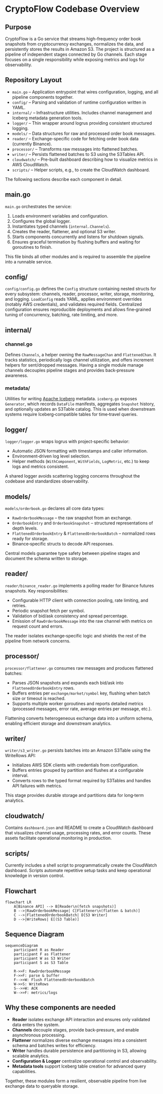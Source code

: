# CryptoFlow Codebase Overview

## Purpose
CryptoFlow is a Go service that streams high-frequency order book snapshots from cryptocurrency exchanges, normalizes the data, and persistently stores the results in Amazon S3. The project is structured as a pipeline of independent stages connected by Go channels. Each stage focuses on a single responsibility while exposing metrics and logs for observability.

## Repository Layout
- `main.go` – Application entrypoint that wires configuration, logging, and all pipeline components together.
- `config/` – Parsing and validation of runtime configuration written in YAML.
- `internal/` – Infrastructure utilities. Includes channel management and Iceberg metadata generation tools.
- `logger/` – Thin wrapper around logrus providing consistent structured logging.
- `models/` – Data structures for raw and processed order book messages.
- `reader/` – Exchange-specific code for fetching order book data (currently Binance).
- `processor/` – Transforms raw messages into flattened batches.
- `writer/` – Persists flattened batches to S3 using the S3Tables API.
- `cloudwatch/` – Pre-built dashboard describing how to visualize metrics in AWS CloudWatch.
- `scripts/` – Helper scripts, e.g., to create the CloudWatch dashboard.

The following sections describe each component in detail.

## main.go
`main.go` orchestrates the service:
1. Loads environment variables and configuration.
2. Configures the global logger.
3. Instantiates typed channels (`internal.Channels`).
4. Creates the reader, flattener, and optional S3 writer.
5. Starts components concurrently and listens for shutdown signals.
6. Ensures graceful termination by flushing buffers and waiting for goroutines to finish.

This file binds all other modules and is required to assemble the pipeline into a runnable service.

## config/
`config/config.go` defines the `Config` structure containing nested structs for every subsystem: channels, reader, processor, writer, storage, monitoring, and logging. `LoadConfig` reads YAML, applies environment overrides (notably AWS credentials), and validates required fields. Centralized configuration ensures reproducible deployments and allows fine‑grained tuning of concurrency, batching, rate limiting, and more.

## internal/
### channel.go
Defines `Channels`, a helper owning the `RawMessageChan` and `FlattenedChan`. It tracks statistics, periodically logs channel utilization, and offers increment helpers for sent/dropped messages. Having a single module manage channels decouples pipeline stages and provides back‑pressure awareness.

### metadata/
Utilities for writing [Apache Iceberg](https://iceberg.apache.org/) metadata. `iceberg.go` exposes `Generator`, which records `DataFile` manifests, aggregates `Snapshot` history, and optionally updates an S3Table catalog. This is used when downstream systems require Iceberg‑compatible tables for time‑travel queries.

## logger/
`logger/logger.go` wraps logrus with project‑specific behavior:
- Automatic JSON formatting with timestamps and caller information.
- Environment‑driven log level selection.
- Helper methods (`WithComponent`, `WithFields`, `LogMetric`, etc.) to keep logs and metrics consistent.

A shared logger avoids scattering logging concerns throughout the codebase and standardizes observability.

## models/
`models/orderbook.go` declares all core data types:
- `RawOrderbookMessage` – the raw snapshot from an exchange.
- `OrderbookEntry` and `OrderbookSnapshot` – structured representations of depth levels.
- `FlattenedOrderbookEntry` & `FlattenedOrderbookBatch` – normalized rows ready for storage.
- Binance‑specific structs to decode API responses.

Central models guarantee type safety between pipeline stages and document the schema written to storage.

## reader/
`reader/binance_reader.go` implements a polling reader for Binance futures snapshots. Key responsibilities:
- Configurable HTTP client with connection pooling, rate limiting, and retries.
- Periodic snapshot fetch per symbol.
- Validation of bid/ask consistency and spread percentage.
- Emission of `RawOrderbookMessage` into the raw channel with metrics on request count and errors.

The reader isolates exchange‑specific logic and shields the rest of the pipeline from network concerns.

## processor/
`processor/flattener.go` consumes raw messages and produces flattened batches:
- Parses JSON snapshots and expands each bid/ask into `FlattenedOrderbookEntry` rows.
- Buffers entries per `exchange/market/symbol` key, flushing when batch size or timeout is reached.
- Supports multiple worker goroutines and reports detailed metrics (processed messages, error rate, average entries per message, etc.).

Flattening converts heterogeneous exchange data into a uniform schema, enabling efficient storage and downstream analytics.

## writer/
`writer/s3_writer.go` persists batches into an Amazon S3Table using the WriteRows API:
- Initializes AWS SDK clients with credentials from configuration.
- Buffers entries grouped by partition and flushes at a configurable interval.
- Converts rows to the typed format required by S3Tables and handles API failures with metrics.

This stage provides durable storage and partitions data for long‑term analytics.

## cloudwatch/
Contains `dashboard.json` and README to create a CloudWatch dashboard that visualizes channel usage, processing rates, and error counts. These assets facilitate operational monitoring in production.

## scripts/
Currently includes a shell script to programmatically create the CloudWatch dashboard. Scripts automate repetitive setup tasks and keep operational knowledge in version control.

## Flowchart
```mermaid
flowchart LR
    A[Binance API] --> B[Reader\n(fetch snapshots)]
    B -->|RawOrderbookMessage| C[Flattener\n(flatten & batch)]
    C -->|FlattenedOrderbookBatch| D[S3 Writer]
    D -->|WriteRows| E[(S3 Table)]
```

## Sequence Diagram
```mermaid
sequenceDiagram
    participant R as Reader
    participant F as Flattener
    participant W as S3 Writer
    participant S as S3 Table

    R->>F: RawOrderbookMessage
    F->>F: parse & buffer
    F-->>W: Flush FlattenedOrderbookBatch
    W->>S: WriteRows
    S-->>W: ACK
    W-->>F: metrics/logs
```

## Why these components are needed
- **Reader** isolates exchange API interaction and ensures only validated data enters the system.
- **Channels** decouple stages, provide back‑pressure, and enable asynchronous processing.
- **Flattener** normalizes diverse exchange messages into a consistent schema and batches writes for efficiency.
- **Writer** handles durable persistence and partitioning in S3, allowing scalable analytics.
- **Configuration & Logger** centralize operational control and observability.
- **Metadata tools** support Iceberg table creation for advanced query capabilities.

Together, these modules form a resilient, observable pipeline from live exchange data to queryable storage.
